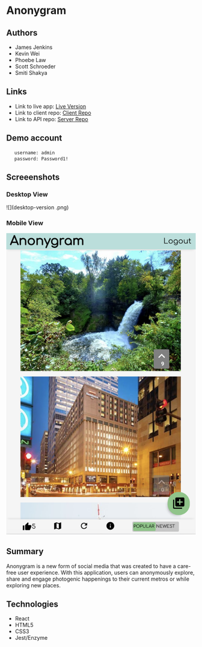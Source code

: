 # Anonygram

## Authors 
- James Jenkins
- Kevin Wei
- Phoebe Law
- Scott Schroeder
- Smiti Shakya

## Links

- Link to live app: [Live Version](https://anonygram.now.sh/) 
- Link to client repo: [Client Repo](https://github.com/thinkful-ei-gecko/anonygram-client)
- Link to API repo: [Server Repo](https://github.com/thinkful-ei-gecko/anonygram-server)

## Demo account
      
       username: admin
       password: Password1!

## Screeenshots 

### Desktop View 
![](desktop-version .png)

### Mobile View
![](mobile-version.png)


## Summary 

Anonygram is a new form of social media that was created to have a care-free user experience. With this application,
users can anonymously explore, share and engage photogenic happenings to their current metros or while exploring new places.

## Technologies
- React
- HTML5
- CSS3
- Jest/Enzyme
